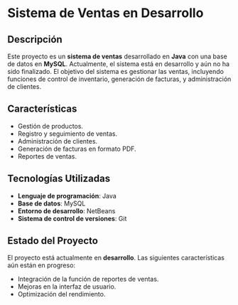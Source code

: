 # Sistema de Ventas en Desarrollo

## Descripción
Este proyecto es un **sistema de ventas** desarrollado en **Java** con una base de datos en **MySQL**. Actualmente, el sistema está en desarrollo y aún no ha sido finalizado. El objetivo del sistema es gestionar las ventas, incluyendo funciones de control de inventario, generación de facturas, y administración de clientes.

## Características
- Gestión de productos.
- Registro y seguimiento de ventas.
- Administración de clientes.
- Generación de facturas en formato PDF.
- Reportes de ventas.

## Tecnologías Utilizadas
- **Lenguaje de programación**: Java
- **Base de datos**: MySQL
- **Entorno de desarrollo**: NetBeans
- **Sistema de control de versiones**: Git


## Estado del Proyecto
El proyecto está actualmente en **desarrollo**. Las siguientes características aún están en progreso:
- Integración de la función de reportes de ventas.
- Mejoras en la interfaz de usuario.
- Optimización del rendimiento.

